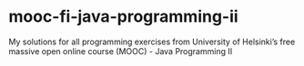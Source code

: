 # mooc-fi-java-programming-ii
My solutions for all programming exercises from University of Helsinki’s free massive open online course (MOOC) - Java Programming II

